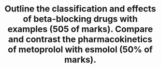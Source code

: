 ---
title: "Outline the classification and effects of beta-blocking drugs with examples (505 of marks). Compare and contrast the pharmacokinetics of metoprolol with esmolol (50% of marks)."
entityType: SAQ
exam: PEX
college: CICM
year: 2019
sitting: B
question: 14
passRate: 47
EC_expectedDomains:
- "Beta-blocking drugs were generally well classified."
- "Selectivity, membrane stabilising activity and ISA should have been mentioned."
EC_errorsCommon:
- "Many candidates omitted or poorly answered the ‘effects’ of beta blockers."
EC_extraCredit:
- "Candidates who performed well answering the pharmacokinetics of metoprolol and esmolol provided a table of the two drugs."
- "Superficial statements such as “hepatic metabolism and renal excretion” attracted minimal marks."
- "The mechanism of action of beta blockers was not requested."
---